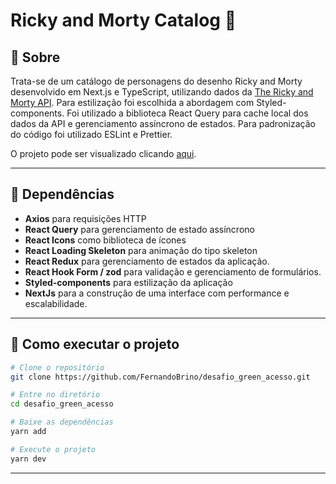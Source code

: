# Ricky and Morty Catalog 🥒

## 📖 Sobre

Trata-se de um catálogo de personagens do desenho Ricky and Morty desenvolvido em Next.js e TypeScript, utilizando dados da [The Ricky and Morty API](https://rickandmortyapi.com). Para estilização foi escolhida a abordagem com Styled-components. Foi utilizado a biblioteca React Query para cache local dos dados da API e gerenciamento assíncrono de estados. Para padronização do código foi utilizado ESLint e Prettier.

O projeto pode ser visualizado clicando [aqui](https://desafio-green-acesso.vercel.app).

---

## 🧰 Dependências

- **Axios** para requisições HTTP
- **React Query** para gerenciamento de estado assíncrono
- **React Icons** como biblioteca de ícones
- **React Loading Skeleton** para animação do tipo skeleton
- **React Redux** para gerenciamento de estados da aplicação.
- **React Hook Form / zod** para validação e gerenciamento de formulários. 
- **Styled-components** para estilização da aplicação
- **NextJs** para a construção de uma interface com performance e escalabilidade.


---

## 🔧 Como executar o projeto

```bash
# Clone o repositório
git clone https://github.com/FernandoBrino/desafio_green_acesso.git

# Entre no diretório
cd desafio_green_acesso

# Baixe as dependências
yarn add

# Execute o projeto
yarn dev

```

---
